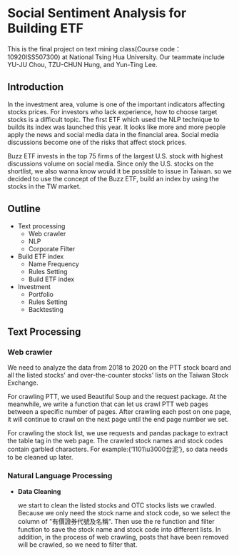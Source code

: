 # Social Sentiment Analysis for Building ETF
This is the final project on text mining class(Course code：10920ISS507300) at National Tsing Hua University.
Our teammate include YU-JU Chou, TZU-CHUN Hung, and Yun-Ting Lee. 

## Introduction
In the investment area, volume is one of the important indicators affecting stocks prices. For investors who lack experience, how to choose target stocks is a difficult topic.
The first ETF which used the NLP technique to builds its index was launched this year. It looks like more and more people apply the news and social media data in the financial area. Social media discussions become one of the risks that affect stock prices.

Buzz ETF invests in the top 75 firms of the largest U.S. stock with highest discussions volume on social media. 
Since only the U.S. stocks on the shortlist, we also wanna know would it be possible to issue in Taiwan.
so we decided to use the concept of the Buzz ETF, build an index by using the stocks in the TW market.

## Outline
- Text processing
  - Web crawler
  - NLP
  - Corporate Filter
- Build ETF index
  - Name Frequency 
  - Rules Setting
  - Build ETF index
- Investment
  - Portfolio
  - Rules Setting
  - Backtesting

## Text Processing
### Web crawler
We need to analyze the data from 2018 to 2020 on the PTT stock board and all the listed stocks' and over-the-counter stocks' lists on the Taiwan Stock Exchange. 

For crawling PTT, we used Beautiful Soup and the request package. At the meanwhile, we write a function that can let us crawl PTT web pages between a specific number of pages. After crawling each post on one page, it will continue to crawl on the next page until the end page number we set.

For crawling the stock list, we use requests and pandas package to extract the table tag in the web page. The crawled stock names and stock codes contain garbled characters. For example:{‘1101\u3000台泥’}, so data needs to be cleaned up later.
### Natural Language Processing
- **Data Cleaning**
  
  we start to clean the listed stocks and OTC stocks lists we crawled. Because we only need the stock name and stock code, so we select the column of "有價證券代號及名稱". Then use the re function and filter function to save the stock name and stock code into different lists.
  In addition, in the process of web crawling, posts that have been removed will be crawled, so we need to filter that.

